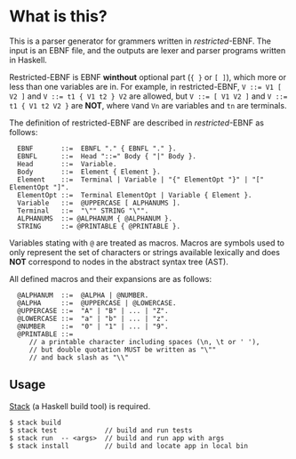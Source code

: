 # What is this?
This is a parser generator for grammers written in *restricted*-EBNF. 
The input is an EBNF file, and the outputs are lexer and parser programs written in Haskell.

Restricted-EBNF is EBNF **winthout** optional part (`{ }` or `[ ]`), which more or less than one variables are in. 
For example, in restricted-EBNF, `V ::= V1 [ V2 ]` and `V ::= t1 { V1 t2 } V2` are allowed, 
but `V ::= [ V1 V2 ]` and `V ::= t1 { V1 t2 V2 }` are **NOT**, where `V`and `Vn` are variables and `tn` are terminals.

The definition of restricted-EBNF are described in *restricted*-EBNF as follows:
```
  EBNF       ::=  EBNFL "." { EBNFL "." }.
  EBNFL      ::=  Head "::=" Body { "|" Body }.
  Head       ::=  Variable.
  Body       ::=  Element { Element }.
  Element    ::=  Terminal | Variable | "{" ElementOpt "}" | "[" ElementOpt "]".
  ElementOpt ::=  Terminal ElementOpt | Variable { Element }.
  Variable   ::=  @UPPERCASE [ ALPHANUMS ].
  Terminal   ::=  "\"" STRING "\"".
  ALPHANUMS  ::= @ALPHANUM { @ALPHANUM }.
  STRING     ::= @PRINTABLE { @PRINTABLE }.
```
Variables stating with `@` are treated as macros.
Macros are symbols used to only represent the set of characters or strings available lexically 
and does **NOT** correspond to nodes in the abstract syntax tree (AST).

All defined macros and their expansions are as follows:
```
  @ALPHANUM  ::=  @ALPHA | @NUMBER.
  @ALPHA     ::=  @UPPERCASE | @LOWERCASE.
  @UPPERCASE ::=  "A" | "B" | ... | "Z".
  @LOWERCASE ::=  "a" | "b" | ... | "z".
  @NUMBER    ::=  "0" | "1" | ... | "9".
  @PRINTABLE ::=
     // a printable character including spaces (\n, \t or ' '), 
     // but double quotation MUST be written as "\""
     // and back slash as "\\"
```

## Usage
[Stack](https://docs.haskellstack.org/en/stable/) (a Haskell build tool) is required.  

```
$ stack build
$ stack test            // build and run tests
$ stack run  -- <args>  // build and run app with args
$ stack install         // build and locate app in local bin
```